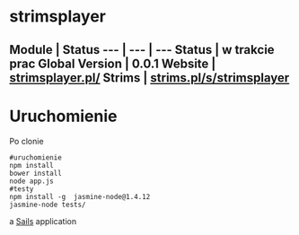 # strimsplayer

Module | Status
--- | --- | ---
**Status** | w trakcie prac
**Global Version** | 0.0.1
**Website** |  [strimsplayer.pl/](http://strimsplayer.pl/)
**Strims** | [strims.pl/s/strimsplayer](http://strims.pl/s/strimsplayer)
---

# Uruchomienie

Po clonie 

```
#uruchomienie
npm install
bower install
node app.js 
#testy
npm install -g  jasmine-node@1.4.12
jasmine-node tests/

```



a [Sails](http://sailsjs.org) application
